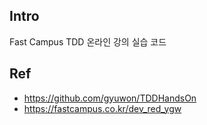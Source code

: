 ## Intro

Fast Campus TDD 온라인 강의 실습 코드

## Ref


- https://github.com/gyuwon/TDDHandsOn
- https://fastcampus.co.kr/dev_red_ygw